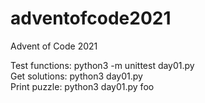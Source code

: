 # adventofcode2021
Advent of Code 2021	

Test functions: python3 -m unittest day01.py  
Get solutions:  python3 day01.py  
Print puzzle:   python3 day01.py foo  
